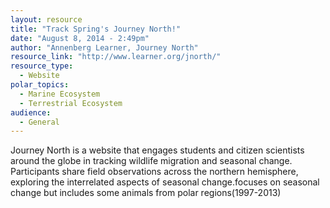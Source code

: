 ```yaml
---
layout: resource
title: "Track Spring's Journey North!"
date: "August 8, 2014 - 2:49pm"
author: "Annenberg Learner, Journey North"
resource_link: "http://www.learner.org/jnorth/"
resource_type:
  - Website
polar_topics:
  - Marine Ecosystem
  - Terrestrial Ecosystem
audience:
  - General
---
```


Journey North is a website that engages students and citizen scientists around the globe in tracking wildlife migration and seasonal change. Participants share field observations across the northern hemisphere, exploring the interrelated aspects of seasonal change.focuses on seasonal change but includes some animals from polar regions(1997-2013)